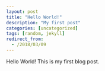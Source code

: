 ```yaml
---
layout: post
title: "Hello World!"
description: "My first post"
categories: [uncategorized]
tags: [random, jekyll]
redirect_from:
  - /2018/03/09
---
```

Hello World! This is my first blog post.
